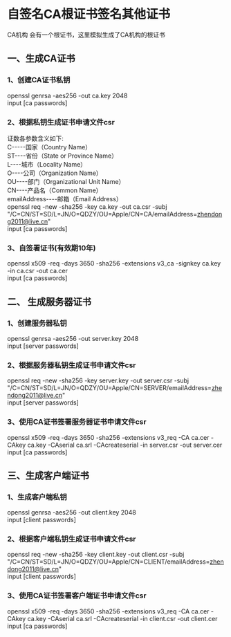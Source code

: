# 自签名CA根证书签名其他证书

CA机构 会有一个根证书，这里模拟生成了CA机构的根证书

## 一、生成CA证书

### 1、创建CA证书私钥 </br>

openssl genrsa -aes256 -out ca.key 2048 </br>
input [ca passwords]  </br>

### 2、根据私钥生成证书申请文件csr

证数各参数含义如下: </br>
C-----国家（Country Name）  </br>
ST----省份（State or Province Name） </br>
L----城市（Locality Name）  </br>
O----公司（Organization Name） </br>
OU----部门（Organizational Unit Name） </br>
CN----产品名（Common Name） </br>
emailAddress----邮箱（Email Address）</br>
openssl req -new -sha256 -key ca.key -out ca.csr -subj "/C=CN/ST=SD/L=JN/O=QDZY/OU=Apple/CN=CA/emailAddress=<zhendong2011@live.cn>" </br>
input [ca passwords]  </br>

### 3、自签署证书(有效期10年)

openssl x509 -req -days 3650 -sha256 -extensions v3_ca -signkey ca.key -in ca.csr -out ca.cer </br>
input [ca passwords]  </br>

## 二、 生成服务器证书

### 1、创建服务器私钥

openssl genrsa -aes256 -out server.key 2048  </br>
input [server passwords]  </br>

### 2、根据服务器私钥生成证书申请文件csr

openssl req -new -sha256 -key server.key -out server.csr -subj "/C=CN/ST=SD/L=JN/O=QDZY/OU=Apple/CN=SERVER/emailAddress=<zhendong2011@live.cn>"    </br>
input [server passwords]  </br>

### 3、使用CA证书签署服务器证书申请文件csr

openssl x509 -req -days 3650 -sha256 -extensions v3_req  -CA  ca.cer -CAkey ca.key  -CAserial ca.srl  -CAcreateserial -in server.csr -out server.cer </br>
input [ca passwords]  </br>

## 三、生成客户端证书

### 1、生成客户端私钥

openssl genrsa -aes256 -out client.key 2048    </br>
input [client passwords]  </br>

### 2、根据客户端私钥生成证书申请文件csr

openssl req -new -sha256 -key client.key  -out client.csr -subj "/C=CN/ST=SD/L=JN/O=QDZY/OU=Apple/CN=CLIENT/emailAddress=<zhendong2011@live.cn>"    </br>
input [client passwords]  </br>

### 3、使用CA证书签署客户端证书申请文件csr

openssl x509 -req -days 3650 -sha256 -extensions v3_req  -CA  ca.cer -CAkey ca.key  -CAserial ca.srl  -CAcreateserial -in client.csr -out client.cer   </br>
input [ca passwords]  </br>
